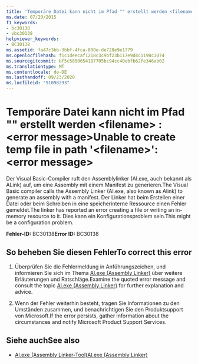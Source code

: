 ```yaml
---
title: 'Temporäre Datei kann nicht im Pfad "" erstellt werden <filename> : <error message>'
ms.date: 07/20/2015
f1_keywords:
- bc30138
- vbc30138
helpviewer_keywords:
- BC30138
ms.assetid: fa47c3bb-3bbf-4fca-800e-de728e9e1779
ms.openlocfilehash: f1c1deecaf1218c3c9bf23b117e9d4c1198c3074
ms.sourcegitcommit: bf5c5850654187705bc94cc40ebfb62fe346ab02
ms.translationtype: MT
ms.contentlocale: de-DE
ms.lasthandoff: 09/23/2020
ms.locfileid: "91098293"
---
```

# <a name="unable-to-create-temp-file-in-path-filename-error-message"></a><span data-ttu-id="7a2e8-102">Temporäre Datei kann nicht im Pfad "" erstellt werden \<filename> : \<error message></span><span class="sxs-lookup"><span data-stu-id="7a2e8-102">Unable to create temp file in path '\<filename>': \<error message></span></span>

<span data-ttu-id="7a2e8-103">Der Visual Basic-Compiler ruft den Assemblylinker (Al.exe, auch bekannt als ALink) auf, um eine Assembly mit einem Manifest zu generieren.</span><span class="sxs-lookup"><span data-stu-id="7a2e8-103">The Visual Basic compiler calls the Assembly Linker (Al.exe, also known as Alink) to generate an assembly with a manifest.</span></span> <span data-ttu-id="7a2e8-104">Der Linker hat beim Erstellen einer Datei oder beim Schreiben in eine speicherinterne Ressource einen Fehler gemeldet.</span><span class="sxs-lookup"><span data-stu-id="7a2e8-104">The linker has reported an error creating a file or writing an in-memory resource to it.</span></span> <span data-ttu-id="7a2e8-105">Dies kann ein Konfigurationsproblem sein.</span><span class="sxs-lookup"><span data-stu-id="7a2e8-105">This might be a configuration problem.</span></span>  
  
 <span data-ttu-id="7a2e8-106">**Fehler-ID:** BC30138</span><span class="sxs-lookup"><span data-stu-id="7a2e8-106">**Error ID:** BC30138</span></span>  
  
## <a name="to-correct-this-error"></a><span data-ttu-id="7a2e8-107">So beheben Sie diesen Fehler</span><span class="sxs-lookup"><span data-stu-id="7a2e8-107">To correct this error</span></span>  
  
1. <span data-ttu-id="7a2e8-108">Überprüfen Sie die Fehlermeldung in Anführungszeichen, und informieren Sie sich im Thema  [Al.exe (Assembly Linker)](../../framework/tools/al-exe-assembly-linker.md) über weitere Erläuterungen und Ratschläge.</span><span class="sxs-lookup"><span data-stu-id="7a2e8-108">Examine the quoted error message and consult the topic  [Al.exe (Assembly Linker)](../../framework/tools/al-exe-assembly-linker.md) for further explanation and advice.</span></span>  
  
2. <span data-ttu-id="7a2e8-109">Wenn der Fehler weiterhin besteht, tragen Sie Informationen zu den Umständen zusammen, und benachrichtigen Sie den Produktsupport von Microsoft.</span><span class="sxs-lookup"><span data-stu-id="7a2e8-109">If the error persists, gather information about the circumstances and notify Microsoft Product Support Services.</span></span>  
  
## <a name="see-also"></a><span data-ttu-id="7a2e8-110">Siehe auch</span><span class="sxs-lookup"><span data-stu-id="7a2e8-110">See also</span></span>

- [<span data-ttu-id="7a2e8-111">Al.exe (Assembly Linker-Tool)</span><span class="sxs-lookup"><span data-stu-id="7a2e8-111">Al.exe (Assembly Linker)</span></span>](../../framework/tools/al-exe-assembly-linker.md)

